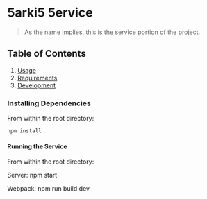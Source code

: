# 5arki5 5ervice

> As the name implies, this is the service portion of the project.

## Table of Contents

1. [Usage](#Usage)
1. [Requirements](#requirements)
1. [Development](#development)

### Installing Dependencies

From within the root directory:

```
npm install
```

#### Running the Service

From within the root directory:

Server: npm start

Webpack: npm run build:dev

